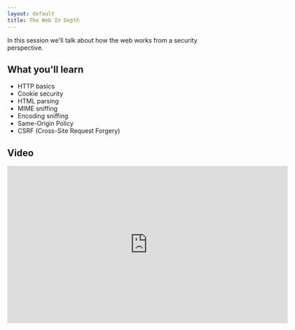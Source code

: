 ```yaml
---
layout: default
title: The Web In Depth
---
```


In this session we'll talk about how the web works from a security perspective.

What you'll learn
-----------------

- HTTP basics
- Cookie security
- HTML parsing
- MIME sniffing
- Encoding sniffing
- Same-Origin Policy
- CSRF (Cross-Site Request Forgery)

Video
-----

<iframe id="ytplayer" type="text/html" width="640" height="360" src="https://www.youtube-nocookie.com/embed/DWBUQiaN5ZM?rel=0&autoplay=0&origin=https://hacker101.com" frameborder="0"></iframe>
